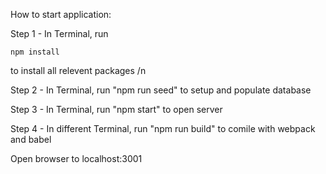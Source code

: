 How to start application:

Step 1 - In Terminal, run 
```
npm install
``` 
to install all relevent packages /n

Step 2 - In Terminal, run "npm run seed" to setup and populate database

Step 3 - In Terminal, run "npm start" to open server

Step 4 - In different Terminal, run "npm run build" to comile with webpack and babel

Open browser to localhost:3001